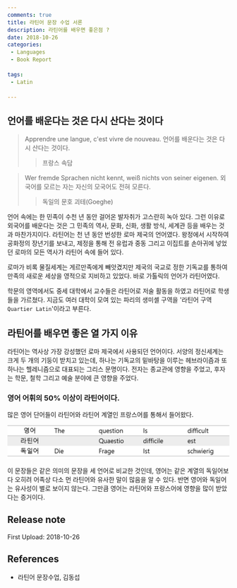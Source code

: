 ```yaml
---
comments: true
title: 라틴어 문장 수업 서론
description: 라틴어를 배우면 좋은점 ?
date: 2018-10-26
categories:
 - Languages
 - Book Report

tags:
 - Latin

---
```


## 언어를 배운다는 것은 다시 산다는 것이다

> Apprendre une langue, c'est vivre de nouveau.
> 언어를 배운다는 것은 다시 산다는 것이다.
>> 프랑스 속담

> Wer fremde Sprachen nicht kennt, weiß nichts von seiner eigenen.
> 외국어를 모르는 자는 자신의 모국어도 전혀 모른다.
>> 독일의 문호 괴테(Goeghe)

언어 속에는 한 민족이 수천 년 동안 걸어온 발자취가 고스란히 녹아 있다. 그런 이유로 외국어를 배운다는 것은 그 민족의 역사, 문화, 신화, 생활 방식, 세계관 등을 배우는 것과 마찬가지이다. 라틴어는 천 년 동안 번성한 로마 제국의 언어였다. 왕정에서 시작하여 공화정의 장년기를 보내고, 제정을 통해 전 유럽과 중동 그리고 이집트를 손아귀에 넣었던 로마의 모든 역사가 라틴어 속에 들어 있다.

로마가 비록 물질세계는 게르만족에게 빼앗겼지만 제국의 국교로 정한 기독교를 통하여 만족의 새로운 세상을 영적으로 지비하고 있었다. 바로 가톨릭의 언어가 라틴어였다.

학문의 영역에서도 중세 대학에서 교수들은 라틴어로 저술 활동을 하였고 라틴어로 학생들을 가르쳤다. 지금도 여러 대학이 모여 있는 파리의 생미셸 구역을 '라틴어 구역 `Quartier Latin`'이라고 부른다.

## 라틴어를 배우면 좋은 열 가지 이유

라틴어는 역사상 가장 강성했던 로마 제국에서 사용되던 언어이다. 서양의 정신세계는 크게 두 개의 기둥이 받치고 있는데, 하나는 기독교의 밑바탕을 이루는 헤브라이즘과 또 하나는 헬레니즘으로 대표되는 그리스 문명이다. 전자는 종교관에 영향을 주었고, 후자는 학문, 철학 그리고 예술 분야에 큰 영향을 주었다.

### 영어 어휘의 50% 이상이 라틴어이다.
많은 영어 단어들이 라틴어와 라틴어 계열인 프랑스어를 통해서 들어왔다.

![](https://github.com/mikail0205/mikail0205.github.io/blob/master/assets/images/2018/book%20report/%EB%9D%BC%ED%8B%B4%EC%96%B4/%EC%98%81%EC%96%B4%EC%96%B4%ED%9C%9850%ED%8D%BC%EC%84%BC%ED%8A%B8%EB%9D%BC%ED%8B%B4%EC%96%B4.png?raw=true)

이 문장들은 같은 의미의 문장을 세 언어로 비교한 것인데, 영어는 같은 계열의 독일어보다 오히려 어족상 다소 먼 라틴어와 유사한 말이 많음을 알 수 있다. 반면 영어와 독일어는 유사성이 별로 보이지 않는다. 그만큼 영어는 라틴어와 프랑스어에 영향을 많이 받았다는 증거이다.





## Release note
First Upload: 2018-10-26

## References
- 라틴어 문장수업, 김동섭